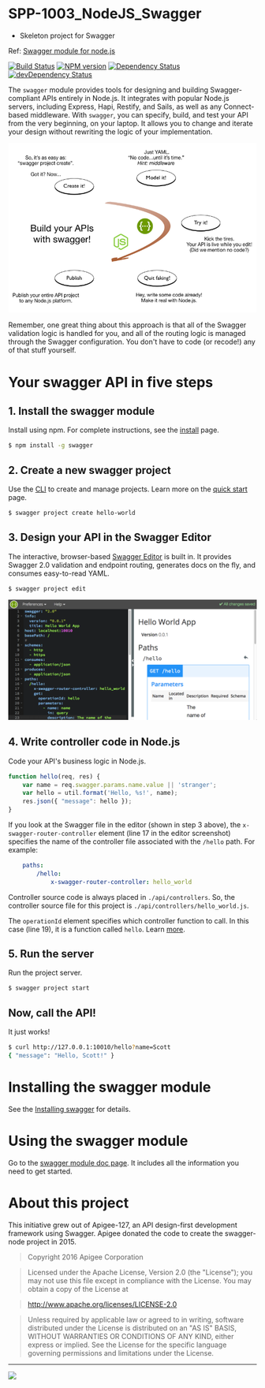 # SPP-1003_NodeJS_Swagger

- Skeleton project for Swagger

Ref: [Swagger module for node.js](https://github.com/swagger-api/swagger-node)

[![Build Status](https://travis-ci.org/swagger-api/swagger-node.svg?branch=master)](https://travis-ci.org/swagger-api/swagger-node) 
[![NPM version](https://badge.fury.io/js/swagger.png)](http://badge.fury.io/js/swagger)
[![Dependency Status](https://david-dm.org/swagger-api/swagger-node/status.svg)](https://david-dm.org/swagger-api/swagger-node)
[![devDependency Status](https://david-dm.org/swagger-api/swagger-node/dev-status.svg)](https://david-dm.org/swagger-api/swagger-node#info=devDependencies)


The `swagger` module provides tools for designing and building Swagger-compliant APIs entirely in Node.js. It integrates with popular Node.js servers, including Express, Hapi, Restify, and Sails, as well as any Connect-based middleware. With `swagger`, you can specify, build, and test your API from the very beginning, on your laptop. It allows you to change and iterate your design without rewriting the logic of your implementation.

![alt text](./docs/images/overview2.png)


Remember, one great thing about this approach is that all of the Swagger validation logic is handled for you, and all of the routing logic is managed through the Swagger configuration. You don't have to code (or recode!) any of that stuff yourself.

# Your swagger API in five steps

## 1. Install the swagger module

Install using npm. For complete instructions, see the [install](./docs/install.md) page.

```bash
$ npm install -g swagger
```

## 2. Create a new swagger project

Use the [CLI](./docs/cli.md) to create and manage projects. Learn more on the [quick start](./docs/quick-start.md) page.

```bash
$ swagger project create hello-world
```

## 3. Design your API in the Swagger Editor

The interactive, browser-based [Swagger Editor](http://editor.swagger.io/) is built in. It provides Swagger 2.0 validation and endpoint routing, generates docs on the fly, and consumes easy-to-read YAML.

```bash
$ swagger project edit
```

![screenshot of project editor](./docs/images/project-editor.png)

## 4. Write controller code in Node.js

Code your API's business logic in Node.js.

```js
function hello(req, res) {
    var name = req.swagger.params.name.value || 'stranger';
    var hello = util.format('Hello, %s!', name);
    res.json({ "message": hello });
}
```

If you look at the Swagger file in the editor (shown in step 3 above), the `x-swagger-router-controller` element (line 17 in the editor screenshot) specifies the name of the controller file associated with the `/hello` path. For example:

```yaml
    paths:
        /hello:
            x-swagger-router-controller: hello_world
```

Controller source code is always placed in `./api/controllers`. So, the controller source file for this project is `./api/controllers/hello_world.js`.

The `operationId` element specifies which controller function to call. In this case (line 19), it is a function called `hello`. Learn [more](./docs/controllers.md).

## 5. Run the server

Run the project server.

```bash
$ swagger project start
```

## Now, call the API!

It just works!

```bash
$ curl http://127.0.0.1:10010/hello?name=Scott
{ "message": "Hello, Scott!" }
```

# <a name="installation"></a>Installing the swagger module

See the [Installing swagger](./docs/install.md) for details.

# <a name="using"></a>Using the swagger module

Go to the [swagger module doc page](./docs/README.md). It includes all the information you need to get started.

# <a name="about"></a>About this project

This initiative grew out of Apigee-127, an API design-first development framework using Swagger.
Apigee donated the code to create the swagger-node project in 2015.

 >Copyright 2016 Apigee Corporation

 >Licensed under the Apache License, Version 2.0 (the "License");
 you may not use this file except in compliance with the License.
 You may obtain a copy of the License at

 >http://www.apache.org/licenses/LICENSE-2.0

 >Unless required by applicable law or agreed to in writing, software
 distributed under the License is distributed on an "AS IS" BASIS,
 WITHOUT WARRANTIES OR CONDITIONS OF ANY KIND, either express or implied.
 See the License for the specific language governing permissions and
 limitations under the License.

---
<img src="http://swagger.io/wp-content/uploads/2016/02/logo.jpg"/>

